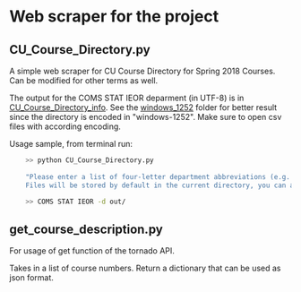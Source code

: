 # Web scraper for the project

## CU_Course_Directory.py

A simple web scraper for CU Course Directory for Spring 2018 Courses.
Can be modified for other terms as well.

The output for the COMS STAT IEOR deparment (in UTF-8) is in [CU_Course_Directory_info](./CU_Course_Directory_info). See the [windows_1252](./CU_Course_Directory_info/Encoding_windows_1252) folder for better result since the directory is encoded in "windows-1252". Make sure to open csv files with according encoding.



Usage sample, from terminal run:

``` bash
    >> python CU_Course_Directory.py 
    
    "Please enter a list of four-letter department abbreviations (e.g. COMS, HIST, MATH) to get csv files of course information.
    Files will be stored by default in the current directory, you can also change the directory with "-d" flag + directory:"

    >> COMS STAT IEOR -d out/
```

## get_course_description.py

For usage of get function of the tornado API.

Takes in a list of course numbers. Return a dictionary that can be used as json format.
